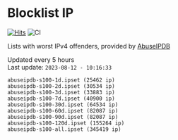 # Blocklist IP

[![Hits](https://hits.seeyoufarm.com/api/count/incr/badge.svg?url=https%3A%2F%2Fgithub.com%2Fborestad%2Fblocklist-ip%2F&count_bg=%2379C83D&title_bg=%23555555&icon=&icon_color=%23E7E7E7&title=hits&edge_flat=false)](https://hits.seeyoufarm.com)  ![CI](https://img.shields.io/github/workflow/status/borestad/blocklist-ip/CI?style=flat-square)

Lists with worst IPv4 offenders, provided by [AbuseIPDB](https://www.abuseipdb.com/)

<!-- FOOTER-PLACEHOLDER -->
Updated every 5 hours<br>
Last update: `2023-08-12 - 10:16:33`
```
abuseipdb-s100-1d.ipset (25462 ip)
abuseipdb-s100-2d.ipset (30534 ip)
abuseipdb-s100-3d.ipset (33883 ip)
abuseipdb-s100-7d.ipset (40900 ip)
abuseipdb-s100-30d.ipset (64534 ip)
abuseipdb-s100-60d.ipset (82087 ip)
abuseipdb-s100-90d.ipset (82087 ip)
abuseipdb-s100-120d.ipset (155264 ip)
abuseipdb-s100-all.ipset (345419 ip)
```
